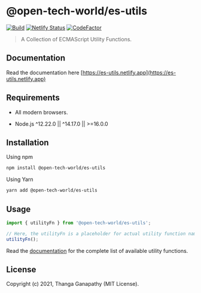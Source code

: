 # @open-tech-world/es-utils

[![Build](https://github.com/open-tech-world/es-utils/actions/workflows/build.yml/badge.svg)](https://github.com/open-tech-world/es-utils/actions/workflows/build.yml) [![Netlify Status](https://api.netlify.com/api/v1/badges/46461c00-ef9b-4e68-a60e-390f8d030ed4/deploy-status)](https://app.netlify.com/sites/es-utils/deploys) [![CodeFactor](https://www.codefactor.io/repository/github/open-tech-world/es-utils/badge/main)](https://www.codefactor.io/repository/github/open-tech-world/es-utils/overview/main)

> A Collection of ECMAScript Utility Functions.

## Documentation

Read the documentation here [https://es-utils.netlify.app](https://es-utils.netlify.app)

## Requirements

- All modern browsers.

- Node.js ^12.22.0 || ^14.17.0 || >=16.0.0

## Installation

Using npm

```sh
npm install @open-tech-world/es-utils
```

Using Yarn

```sh
yarn add @open-tech-world/es-utils
```

## Usage

```ts
import { utilityFn } from '@open-tech-world/es-utils';

// Here, the utilityFn is a placeholder for actual utility function name.
utilityFn();
```

Read the [documentation](https://es-utils.netlify.app/) for the complete list of available utility functions.

## License

Copyright (c) 2021, Thanga Ganapathy (MIT License).
